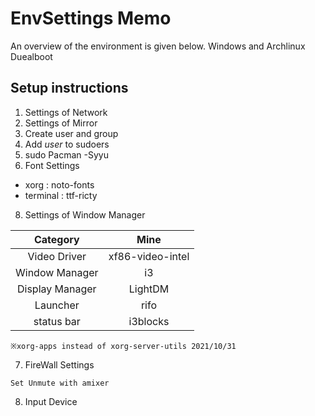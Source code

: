 # EnvSettings Memo
An overview of the environment is given below.
Windows and Archlinux Duealboot

## Setup instructions
1. Settings of Network
2. Settings of Mirror
3. Create user and group
4. Add _user_ to sudoers
5. sudo Pacman -Syyu
6. Font Settings
* xorg : noto-fonts
* terminal : ttf-ricty
8. Settings of Window Manager

| Category | Mine |
|:-:|:-:|
| Video Driver | xf86-video-intel |
| Window Manager | i3 |
| Display Manager | LightDM |
| Launcher | rifo |
| status bar | i3blocks |

```※xorg-apps instead of xorg-server-utils 2021/10/31```

7. FireWall Settings

```Set Unmute with amixer```

8. Input Device
